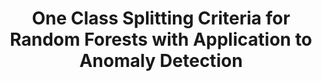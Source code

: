 ---
arxiv: 1611.01971v1
authors:
- firstname: Nicolas
  institute: "T\xE9l\xE9com Paristech"
  lastname: Goix
- firstname: Romain
  institute: "T\xE9l\xE9com Paristech"
  lastname: Brault
- firstname: Nicolas
  institute: ISAE
  lastname: Drougard
- firstname: "Ma\xEBl"
  institute: "T\xE9l\xE9com Paristech"
  lastname: Chiapino
layout: refuses
section: pre
title: One Class Splitting Criteria for Random Forests with Application to Anomaly
  Detection
---